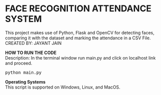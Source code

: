 # FACE RECOGNITION ATTENDANCE SYSTEM
This project makes use of Python, Flask and OpenCV for detecting faces, comparing it with the dataset and marking the attendance in a CSV File.<br>
CREATED BY: JAYANT JAIN


<b> HOW TO RUN THE CODE</b><br>
Description: In the terminal window run main.py and click on localhost link and proceed.

<pre>
python main.py
</pre>



<b> Operating Systems </b> <br>
This script is supported on Windows, Linux, and MacOS.

